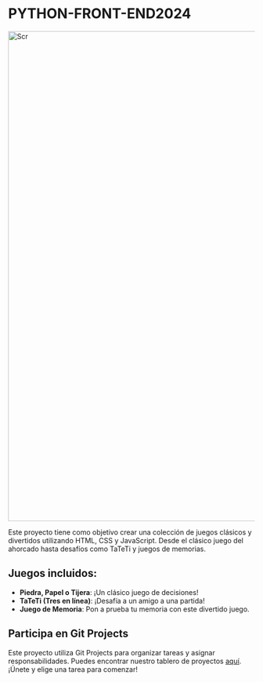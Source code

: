 # PYTHON-FRONT-END2024

<img src="https://i.ibb.co/jHFmgsK/Screenshot-2024-04-29-230552.png" alt="Scr" border="0" width="1000">

Este proyecto tiene como objetivo crear una colección de juegos clásicos y divertidos utilizando HTML, CSS y JavaScript. Desde el clásico juego del ahorcado hasta desafíos como TaTeTi y juegos de memorias.

## Juegos incluidos:
- **Piedra, Papel o Tijera**: ¡Un clásico juego de decisiones!
- **TaTeTi (Tres en línea)**: ¡Desafía a un amigo a una partida!
- **Juego de Memoria**: Pon a prueba tu memoria con este divertido juego.

## Participa en Git Projects

Este proyecto utiliza Git Projects para organizar tareas y asignar responsabilidades. Puedes encontrar nuestro tablero de proyectos [aquí](https://github.com/users/AlexUnju/projects/1). ¡Únete y elige una tarea para comenzar!
